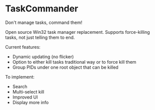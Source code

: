 # TaskCommander
Don't manage tasks, command them!

Open source Win32 task manager replacement. Supports force-killing tasks, not just telling them to end.

Current features:
- Dynamic updating (no flicker)
- Option to either kill tasks traditional way or to force kill them
- Group PIDs under one root object that can be killed

To implement:
- Search
- Multi-select kill
- Improved UI
- Display more info
